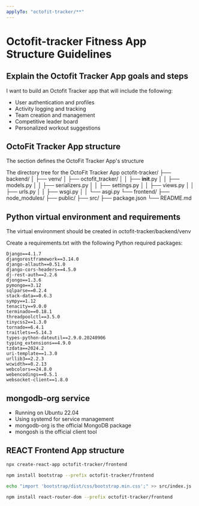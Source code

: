 ```yaml
---
applyTo: "octofit-tracker/**"
---
```

# Octofit-tracker Fitness App Structure Guidelines

## Explain the Octofit Tracker App goals and steps

I want to build an Octofit Tracker app that will include the following:

* User authentication and profiles
* Activity logging and tracking
* Team creation and management
* Competitive leader board
* Personalized workout suggestions

## OctoFit Tracker App structure

The section defines the OctoFit Tracker App's structure


The directory tree for the OctoFit Tracker App
octofit-tracker/
├── backend/
│   ├── venv/
│   ├── octofit_tracker/
│   │   ├── __init__.py
│   │   ├── models.py
│   │   ├── serializers.py
│   │   ├── settings.py
│   │   ├── views.py
│   │   ├── urls.py
│   │   ├── wsgi.py
│   │   └── asgi.py
└── frontend/
    ├── node_modules/
    ├── public/
    ├── src/
    ├── package.json
    └── README.md

## Python virtual environment and requirements

The virtual environment should be created in octofit-tracker/backend/venv

Create a requirements.txt with the following Python required packages:

```text
Django==4.1.7
djangorestframework==3.14.0
django-allauth==0.51.0
django-cors-headers==4.5.0
dj-rest-auth==2.2.6
djongo==1.3.6
pymongo==3.12
sqlparse==0.2.4
stack-data==0.6.3
sympy==1.12
tenacity==9.0.0
terminado==0.18.1
threadpoolctl==3.5.0
tinycss2==1.3.0
tornado==6.4.1
traitlets==5.14.3
types-python-dateutil==2.9.0.20240906
typing_extensions==4.9.0
tzdata==2024.2
uri-template==1.3.0
urllib3==2.2.3
wcwidth==0.2.13
webcolors==24.8.0
webencodings==0.5.1
websocket-client==1.8.0
```

## mongodb-org service


- Running on Ubuntu 22.04
- Using systemd for service management
- mongodb-org is the official MongoDB package
- mongosh is the official client tool

## REACT Frontend App structure

```bash
npx create-react-app octofit-tracker/frontend

npm install bootstrap --prefix octofit-tracker/frontend

echo "import 'bootstrap/dist/css/bootstrap.min.css';" >> src/index.js

npm install react-router-dom --prefix octofit-tracker/frontend

```
